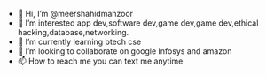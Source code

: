 - 👋 Hi, I’m @meershahidmanzoor
- 👀 I’m interested app dev,software dev,game dev,game dev,ethical hacking,database,networking.
- 🌱 I’m currently learning btech cse
- 💞️ I’m looking to collaborate on google Infosys and amazon
- 📫 How to reach me you can text me anytime

<!---
therealshahidmanzoor/therealshahidmanzoor is a ✨ special ✨ repository because its `README.md` (this file) appears on your GitHub profile.
You can click the Preview link to take a look at your changes.
--->

